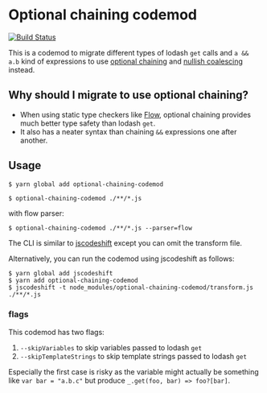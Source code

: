 # Optional chaining codemod

[![Build Status](https://travis-ci.org/villesau/optional-chaining-codemod.svg?branch=master)](https://travis-ci.org/villesau/optional-chaining-codemod)

This is a codemod to migrate different types of lodash `get` calls and `a && a.b` kind of 
expressions to use [optional chaining](https://github.com/tc39/proposal-optional-chaining)
and [nullish coalescing](https://github.com/tc39/proposal-nullish-coalescing) instead.

## Why should I migrate to use optional chaining?

- When using static type checkers like [Flow](https://github.com/facebook/flow), 
optional chaining provides much better type safety than lodash `get`.
- It also has a neater syntax than chaining `&&` expressions one after another.

## Usage

```
$ yarn global add optional-chaining-codemod
```
```
$ optional-chaining-codemod ./**/*.js
```

with flow parser:

```
$ optional-chaining-codemod ./**/*.js --parser=flow
```

The CLI is similar to [jscodeshift](https://github.com/facebook/jscodeshift)
except you can omit the transform file.

Alternatively, you can run the codemod using jscodeshift as follows:

```
$ yarn global add jscodeshift
$ yarn add optional-chaining-codemod
$ jscodeshift -t node_modules/optional-chaining-codemod/transform.js ./**/*.js
```

### flags

This codemod has two flags:
1. `--skipVariables` to skip variables passed to lodash `get`
2. `--skipTemplateStrings` to skip template strings passed to lodash `get`

Especially the first case is risky as the variable might actually be something
like `var bar = "a.b.c"` but produce `_.get(foo, bar) => foo?[bar]`.
